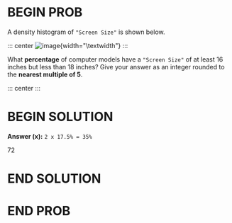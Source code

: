# BEGIN PROB

A density histogram of `"Screen Size"` is shown below.

::: center
![image](wi24-quizzes/histogram.png){width="\\textwidth"}
:::

What **percentage** of computer models have a `"Screen Size"` of at
least 16 inches but less than 18 inches? Give your answer as an integer
rounded to the **nearest multiple of 5**.

::: center
:::

# BEGIN SOLUTION

**Answer (x):** `2 x 17.5% = 35%`

<average>72</average>

# END SOLUTION

# END PROB
